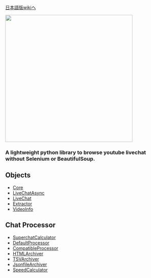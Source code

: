 [日本語版wikiへ](https://github.com/taizan-hokuto/pytchat/wiki/Home_jp)

<img src="https://taizan-hokuto.github.io/statics/LOGO.png" width="400">
<br>

### A lightweight python library to browse youtube livechat without Selenium or BeautifulSoup.


## Objects
 * [Core](https://github.com/taizan-hokuto/pytchat/wiki/Core)
 * [LiveChatAsync](https://github.com/taizan-hokuto/pytchat/wiki/LiveChatAsync)
 * [LiveChat](https://github.com/taizan-hokuto/pytchat/wiki/LiveChat)
 * [Extractor](https://github.com/taizan-hokuto/pytchat/wiki/Extractor)
 * [VideoInfo](https://github.com/taizan-hokuto/pytchat/wiki/VideoInfo)

## Chat Processor
 * [SuperchatCalculator](https://github.com/taizan-hokuto/pytchat/wiki/SuperchatCalculator)
 * [DefaultProcessor](https://github.com/taizan-hokuto/pytchat/wiki/DefaultProcessor)
 * [CompatibleProcessor](https://github.com/taizan-hokuto/pytchat/wiki/CompatibleProcessor)
 * [HTMLArchiver](https://github.com/taizan-hokuto/pytchat/wiki/HTMLArchiver)
 * [TSVArchiver](https://github.com/taizan-hokuto/pytchat/wiki/TSVArchiver)
 * [JsonfileArchiver](https://github.com/taizan-hokuto/pytchat/wiki/JsonfileArchiver)
 * [SpeedCalculator](https://github.com/taizan-hokuto/pytchat/wiki/SpeedCalculator)


